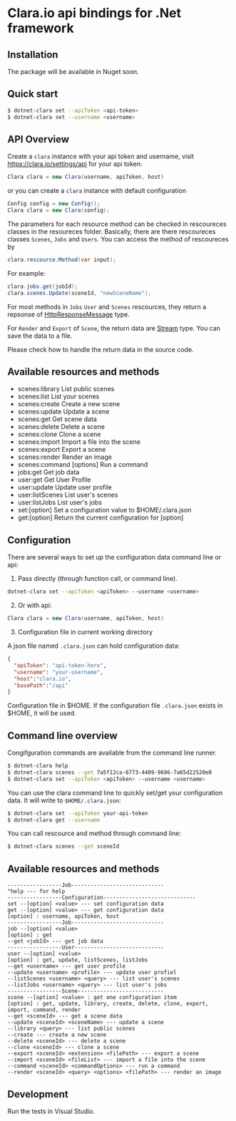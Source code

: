 # Clara.io api bindings for .Net framework

## Installation 

The package will be available in Nuget soon.

## Quick start

```bash
$ dotnet-clara set --apiToken <api-token>
$ dotnet-clara set --username <username>
```

## API Overview

Create a `clara` instance with your api token and username, visit https://clara.io/settings/api for your api token:

```c#
Clara clara = new Clara(username, apiToken, host)
```
or you can create a `clara` instance with default configuration
```c#
Config config = new Config();
Clara clara = new Clara(config);
```

The parameters for each resource method can be checked in rescoureces classes in the resoureces folder.
Basically, there are there rescoureces classes `Scenes`, `Jobs` and  `Users`.
You can access the method of rescoureces by 
```c#
clara.rescource.Method(var input);
```
For example:
```c#
clara.jobs.get(jobId);
clara.scenes.Update(sceneId, "newSceneName");
```
For most methods in `Jobs` `User` and `Scenes` rescources, they return a repsonse of [HttpResponseMessage](https://msdn.microsoft.com/en-us/library/system.net.http.httpresponsemessage(v=vs.118).aspx) type.

For `Render`  and `Export` of `Scene`, the return data are [Stream](https://msdn.microsoft.com/en-us/library/system.io.stream(v=vs.110).aspx) type. You can save the data to a file.

Please check how to handle the return data in the source code.
## Available resources and methods

  * scenes:library <query>                                 List public scenes
  * scenes:list <query>                                    List your scenes
  * scenes:create <query>                                  Create a new scene
  * scenes:update <sceneId> <query>                        Update a scene
  * scenes:get <sceneId>                                   Get scene data
  * scenes:delete <sceneId>                                Delete a scene
  * scenes:clone <sceneId>                                 Clone a scene
  * scenes:import <sceneId> <fileList>                     Import a file into the scene
  * scenes:export <sceneId> <extension>                    Export a scene
  * scenes:render <sceneId> <query> <options> <filePath>   Render an image
  * scenes:command [options] <sceneId> <plugin> <command>  Run a command
  * jobs:get <jobId>                                       Get job data
  * user:get <username>                                    Get User Profile
  * user:update <username> <query>                         Update user profile
  * user:listScenes <username> <query>                     List user's scenes
  * user:listJobs <username> <query>                       List user's jobs
  * set:[option] <value>                                   Set a configuration value to $HOME/.clara.json
  * get:[option]                                           Return the current configuration for [option]

## Configuration

There are several ways to set up the configuration data command line or api:

1. Pass directly (through function call, or command line).

```bash
dotnet-clara set --apiToken <apiToken> --username <username> 
```
2. Or with api:

```c#
Clara clara = new Clara(username, apiToken, host)
```

3. Configuration file in current working directory

 A json file named `.clara.json` can hold configuration data:
```json
{
  "apiToken": "api-token-here",
  "username": "your-username",
  "host":"clara.io",
  "basePath":"/api"
}
```
Configuration file in $HOME. If the configuration file `.clara.json` exists in $HOME, it will be used.

## Command line overview

Congifguration commands are available from the command line runner.
```bash
$ dotnet-clara help
$ dotnet-clara scenes --get 7a5f12ca-6773-4409-9696-7a65d22520e0
$ dotnet-clara set --apiToken <apiToken> --username <username>
```
You can use the clara command line to quickly set/get your configuration data. It will write
to `$HOME/.clara.json`:

```bash
$ dotnet-clara set --apiToken your-api-token
$ dotnet-clara get --username
```
You can call rescource and method through command line:
```bash
$ dotnet-clara scenes --get sceneId
```
## Available resources and methods
```
-----------------Job-----------------------------
"help --- for help
-----------------Configuration-----------------------------
set --[option] <value> --- set configuration data
get --[option] <value> --- get configuration data
[option] : username, apiToken, host 
-----------------Job-----------------------------
job --[option] <value>
[option] : get 
--get <jobId> --- get job data 
-----------------User----------------------------
user --[option] <value>
[option] : get, update, listScenes, listJobs
--get <username> --- get user profile
--update <username> <profile> --- update user profiel
--listScenes <username> <query> --- list user's scenes
--listJobs <username> <query> --- list user's jobs
-----------------Scene---------------------------
scene --[option] <value> : get one configuration item
[option] : get, update, library, create, delete, clone, export, import, command, render
--get <sceneId> --- get a scene data
--update <sceneId> <sceneName> --- update a scene
--library <query> --- list public scenes
--create --- create a new scene
--delete <sceneId> --- delete a scene
--clone <sceneId> --- clone a scene
--export <sceneId> <extension> <filePath> --- export a scene
--import <sceneId> <fileList> --- import a file into the scene
--command <sceneId> <commandOptions> --- run a command
--render <sceneId> <query> <options> <filePath> --- render an image
```
## Development

Run the tests in Visual Studio.

